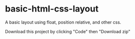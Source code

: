 # basic-html-css-layout
A basic layout using float, position relative, and other css.

Download this project by clicking "Code" then "Download zip"
